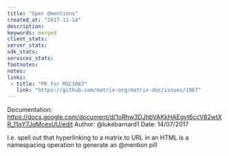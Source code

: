 ```yaml
---
title: "Spec @mentions"
created_at: "2017-11-14"
description:
keywords: merged
client_stats:
server_stats:
sdk_stats:
services_stats:
footnotes:
notes:
links:
 - title: "PR for MSC1067"
   link: "https://github.com/matrix-org/matrix-doc/issues/1067"
---
```

Documentation: https://docs.google.com/document/d/1oRhw3DJhbVAKkHAEgyt6ccV82wtXR_11qY7JqMcesUU/edit
Author: @lukebarnard1
Date: 14/07/2017

I.e. spell out that hyperlinking to a matrix.to URL in an HTML is a namespacing operation to generate an @mention pill
